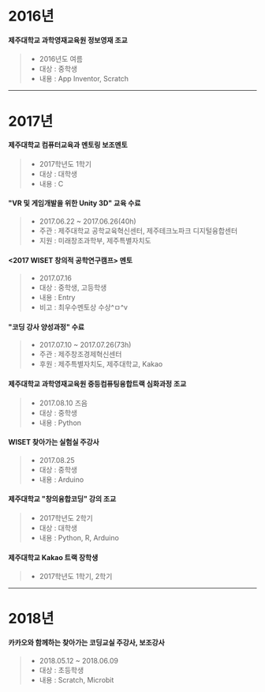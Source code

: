 # 2016년

#### 제주대학교 과학영재교육원 정보영재 조교

> * 2016년도 여름
> * 대상 : 중학생
> * 내용 : App Inventor, Scratch

* * *

# 2017년

#### 제주대학교 컴퓨터교육과 멘토링 보조멘토

> * 2017학년도 1학기
> * 대상 : 대학생
> * 내용 : C

#### "VR 및 게임개발을 위한 Unity 3D" 교육 수료

> * 2017.06.22 ~ 2017.06.26(40h)
> * 주관 : 제주대학교 공학교육혁신센터, 제주테크노파크 디지털융합센터
> * 지원 : 미래창조과학부, 제주특별자치도

#### <2017 WISET 창의적 공학연구캠프> 멘토

> * 2017.07.16
> * 대상 : 중학생, 고등학생
> * 내용 : Entry
> * 비고 : 최우수멘토상 수상^ㅁ^v

#### "코딩 강사 양성과정" 수료

> * 2017.07.10 ~ 2017.07.26(73h)
> * 주관 : 제주창조경제혁신센터
> * 후원 : 제주특별자치도, 제주대학교, Kakao

#### 제주대학교 과학영재교육원 중등컴퓨팅융합트랙 심화과정 조교

> * 2017.08.10 즈음
> * 대상 : 중학생
> * 내용 : Python

#### WISET 찾아가는 실험실 주강사

> * 2017.08.25
> * 대상 : 중학생
> * 내용 : Arduino

#### 제주대학교 "창의융합코딩" 강의 조교

> * 2017학년도 2학기
> * 대상 : 대학생
> * 내용 : Python, R, Arduino

#### 제주대학교 Kakao 트랙 장학생

> * 2017학년도 1학기, 2학기

* * *

# 2018년

#### 카카오와 함께하는 찾아가는 코딩교실 주강사, 보조강사

> * 2018.05.12 ~ 2018.06.09
> * 대상 : 초등학생
> * 내용 : Scratch, Microbit